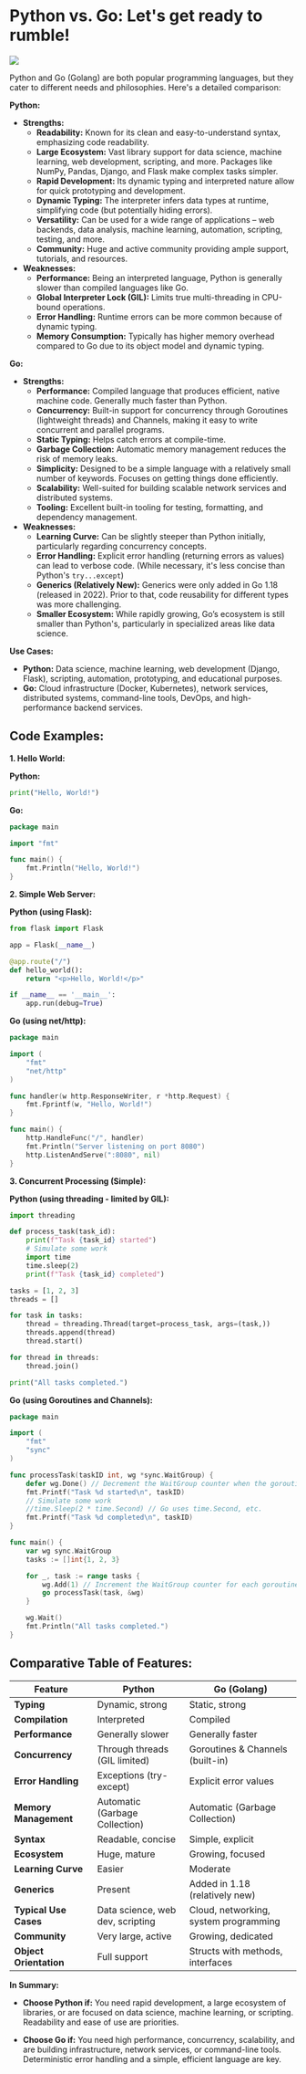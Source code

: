 # Python vs. Go: Let's get ready to rumble!
![](https://9ol.es/tmp/pvgo_512.jpg)

Python and Go (Golang) are both popular programming languages, but they cater to different needs and philosophies. Here's a detailed comparison:


**Python:** 

* **Strengths:** 
    * **Readability:**  Known for its clean and easy-to-understand syntax, emphasizing code readability.  
    * **Large Ecosystem:** Vast library support for data science, machine learning, web development, scripting, and more.  Packages like NumPy, Pandas, Django, and Flask make complex tasks simpler.  
    * **Rapid Development:** Its dynamic typing and interpreted nature allow for quick prototyping and development.
    * **Dynamic Typing:**  The interpreter infers data types at runtime, simplifying code (but potentially hiding errors).  
    * **Versatility:**  Can be used for a wide range of applications – web backends, data analysis, machine learning, automation, scripting, testing, and more.  
    * **Community:** Huge and active community providing ample support, tutorials, and resources.  
* **Weaknesses:**
    * **Performance:** Being an interpreted language, Python is generally slower than compiled languages like Go.  
    * **Global Interpreter Lock (GIL):**  Limits true multi-threading in CPU-bound operations.  
    * **Error Handling:**  Runtime errors can be more common because of dynamic typing.  
    * **Memory Consumption:**  Typically has higher memory overhead compared to Go due to its object model and dynamic typing.

**Go:**

* **Strengths:**
    * **Performance:** Compiled language that produces efficient, native machine code. Generally much faster than Python.
    * **Concurrency:**  Built-in support for concurrency through Goroutines (lightweight threads) and Channels, making it easy to write concurrent and parallel programs. 
    * **Static Typing:** Helps catch errors at compile-time.
    * **Garbage Collection:** Automatic memory management reduces the risk of memory leaks.
    * **Simplicity:** Designed to be a simple language with a relatively small number of keywords.  Focuses on getting things done efficiently.
    * **Scalability:**  Well-suited for building scalable network services and distributed systems.
    * **Tooling:** Excellent built-in tooling for testing, formatting, and dependency management.
* **Weaknesses:**
    * **Learning Curve:**  Can be slightly steeper than Python initially, particularly regarding concurrency concepts.
    * **Error Handling:** Explicit error handling (returning errors as values) can lead to verbose code.  (While necessary, it's less concise than Python's `try...except`)
    * **Generics (Relatively New):**  Generics were only added in Go 1.18 (released in 2022).  Prior to that, code reusability for different types was more challenging.
    * **Smaller Ecosystem:**  While rapidly growing, Go’s ecosystem is still smaller than Python's, particularly in specialized areas like data science.

**Use Cases:**

* **Python:** Data science, machine learning, web development (Django, Flask), scripting, automation, prototyping, and educational purposes.
* **Go:** Cloud infrastructure (Docker, Kubernetes), network services, distributed systems, command-line tools, DevOps, and high-performance backend services.



## Code Examples:

**1. Hello World:**

**Python:**
```python
print("Hello, World!")
```

**Go:**
```go
package main

import "fmt"

func main() {
	fmt.Println("Hello, World!")
}
```

**2.  Simple Web Server:**

**Python (using Flask):**
```python
from flask import Flask

app = Flask(__name__)

@app.route("/")
def hello_world():
    return "<p>Hello, World!</p>"

if __name__ == '__main__':
    app.run(debug=True)
```

**Go (using net/http):**
```go
package main

import (
	"fmt"
	"net/http"
)

func handler(w http.ResponseWriter, r *http.Request) {
	fmt.Fprintf(w, "Hello, World!")
}

func main() {
	http.HandleFunc("/", handler)
	fmt.Println("Server listening on port 8080")
	http.ListenAndServe(":8080", nil)
}
```

**3. Concurrent Processing (Simple):**

**Python (using threading - limited by GIL):**

```python
import threading

def process_task(task_id):
    print(f"Task {task_id} started")
    # Simulate some work
    import time
    time.sleep(2)
    print(f"Task {task_id} completed")

tasks = [1, 2, 3]
threads = []

for task in tasks:
    thread = threading.Thread(target=process_task, args=(task,))
    threads.append(thread)
    thread.start()

for thread in threads:
    thread.join()

print("All tasks completed.")
```

**Go (using Goroutines and Channels):**

```go
package main

import (
	"fmt"
	"sync"
)

func processTask(taskID int, wg *sync.WaitGroup) {
	defer wg.Done() // Decrement the WaitGroup counter when the goroutine completes.
	fmt.Printf("Task %d started\n", taskID)
	// Simulate some work
	//time.Sleep(2 * time.Second) // Go uses time.Second, etc.
	fmt.Printf("Task %d completed\n", taskID)
}

func main() {
	var wg sync.WaitGroup
	tasks := []int{1, 2, 3}

	for _, task := range tasks {
		wg.Add(1) // Increment the WaitGroup counter for each goroutine.
		go processTask(task, &wg)
	}

	wg.Wait()
	fmt.Println("All tasks completed.")
}
```


## Comparative Table of Features:

| Feature             | Python                           | Go (Golang)                  |
|----------------------|----------------------------------|-------------------------------|
| **Typing**          | Dynamic, strong                  | Static, strong                |
| **Compilation**     | Interpreted                      | Compiled                      |
| **Performance**      | Generally slower                | Generally faster              |
| **Concurrency**       | Through threads (GIL limited)   | Goroutines & Channels (built-in) |
| **Error Handling**   | Exceptions (try-except)           | Explicit error values          |
| **Memory Management**| Automatic (Garbage Collection)   | Automatic (Garbage Collection) |
| **Syntax**           | Readable, concise               | Simple, explicit               |
| **Ecosystem**        | Huge, mature                   | Growing, focused               |
| **Learning Curve**    | Easier                           | Moderate                      |
| **Generics**          | Present                          | Added in 1.18 (relatively new)|
| **Typical Use Cases**| Data science, web dev, scripting | Cloud, networking, system programming |
| **Community**        | Very large, active               | Growing, dedicated            |
| **Object Orientation**| Full support                    | Structs with methods, interfaces|



**In Summary:**

* **Choose Python if:** You need rapid development, a large ecosystem of libraries, or are focused on data science, machine learning, or scripting.  Readability and ease of use are priorities.

* **Choose Go if:** You need high performance, concurrency, scalability, and are building infrastructure, network services, or command-line tools.  Deterministic error handling and a simple, efficient language are key.

